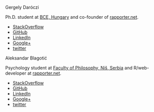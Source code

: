 <p class="contact">Gergely Daróczi</p>

Ph.D. student at [BCE, Hungary](http://www.uni-corvinus.hu/index.php?id=p1000290) and co-founder of [rapporter.net](http://rapporter.net).

 - [StackOverflow](http://stackoverflow.com/users/564164/daroczig)
 - [GitHub](https://github.com/daroczig)
 - [LinkedIn](http://www.linkedin.com/in/daroczig)
 - [Google+](https://plus.google.com/104026536443441875944/about)
 - [twitter](https://twitter.com/daroczig)

<p class="contact">Aleksandar Blagotić</p>

Psychology student at [Faculty of Philosophy, Niš, Serbia](http://www.filfak.ni.ac.rs/) and R/web-developer at [rapporter.net](http://rapporter.net).

 - [StackOverflow](http://stackoverflow.com/users/457898/al3xa)
 - [GitHub](https://github.com/aL3xa/)
 - [LinkedIn](http://www.linkedin.com/pub/aleksandar-blagoti%C4%87/31/409/a05)
 - [Google+](https://plus.google.com/105705293887826322118/about)
 - [twitter](https://twitter.com/acablag)
